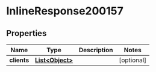 

# InlineResponse200157

## Properties

Name | Type | Description | Notes
------------ | ------------- | ------------- | -------------
**clients** | [**List&lt;Object&gt;**](Object.md) |  |  [optional]



